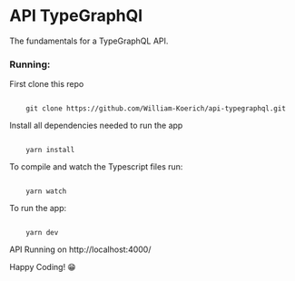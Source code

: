 # API TypeGraphQl

The fundamentals for a TypeGraphQL API.

### Running:

First clone this repo

```

    git clone https://github.com/William-Koerich/api-typegraphql.git

```

Install all dependencies needed to run the app

```

    yarn install

```

To compile and watch the Typescript files run:

```

    yarn watch

```

To run the app:

```

    yarn dev

```

API Running on http://localhost:4000/


Happy Coding! :grin:
